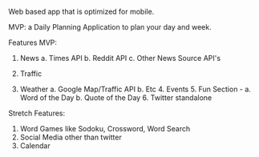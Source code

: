 Web based app that is optimized for mobile.

MVP: a Daily Planning Application to plan your day and week. 

Features MVP:
  1. News
     a. Times API
		b. Reddit API
		c. Other News Source API's

  2. Traffic
  3. Weather
  	a. Google Map/Traffic API
		b. Etc
	4. Events
	5. Fun Section -
		a. Word of the Day
		b. Quote of the Day
	6. Twitter standalone
  
Stretch Features:
  1. Word Games like Sodoku, Crossword, Word Search
  2. Social Media other than twitter
  3. Calendar


